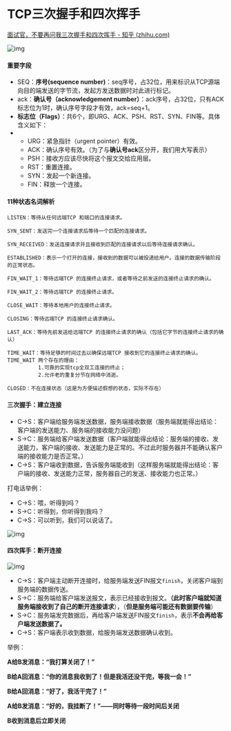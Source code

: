 # TCP三次握手和四次挥手

[面试官，不要再问我三次握手和四次挥手 - 知乎 (zhihu.com)](https://zhuanlan.zhihu.com/p/86426969)

![img](https://pic4.zhimg.com/80/v2-d8eb14056eb94ccef2f2de0bba774e7b_720w.webp)

#### 重要字段

- SEQ：**序号(sequence number)**：seq序号，占32位，用来标识从TCP源端向目的端发送的字节流，发起方发送数据时对此进行标记。
- ack：**确认号（acknowledgement number）**：ack序号，占32位，只有ACK标志位为1时，确认序号字段才有效，ack=seq+1。
- **标志位（Flags）**：共6个，即URG、ACK、PSH、RST、SYN、FIN等。具体含义如下：
- - URG：紧急指针（urgent pointer）有效。
  - ACK：确认序号有效。（为了与**确认号ack**区分开，我们用大写表示）
  - PSH：接收方应该尽快将这个报文交给应用层。
  - RST：重置连接。
  - SYN：发起一个新连接。
  - FIN：释放一个连接。



#### 11种状态名词解析

```
LISTEN：等待从任何远端TCP 和端口的连接请求。
 
SYN_SENT：发送完一个连接请求后等待一个匹配的连接请求。
 
SYN_RECEIVED：发送连接请求并且接收到匹配的连接请求以后等待连接请求确认。
 
ESTABLISHED：表示一个打开的连接，接收到的数据可以被投递给用户。连接的数据传输阶段的正常状态。
 
FIN_WAIT_1：等待远端TCP 的连接终止请求，或者等待之前发送的连接终止请求的确认。
 
FIN_WAIT_2：等待远端TCP 的连接终止请求。
 
CLOSE_WAIT：等待本地用户的连接终止请求。
 
CLOSING：等待远端TCP 的连接终止请求确认。
 
LAST_ACK：等待先前发送给远端TCP 的连接终止请求的确认（包括它字节的连接终止请求的确认）
 
TIME_WAIT：等待足够的时间过去以确保远端TCP 接收到它的连接终止请求的确认。
TIME_WAIT 两个存在的理由：
          1.可靠的实现tcp全双工连接的终止；
          2.允许老的重复分节在网络中消逝。
 
CLOSED：不在连接状态（这是为方便描述假想的状态，实际不存在）
```





#### 三次握手：建立连接

- C->S：客户端给服务端发送数据，服务端接收数据（服务端就能得出结论：客户端的发送能力、服务端的接收能力没问题）
- S->C：服务端给客户端发送数据（客户端就能得出结论：服务端的接收、发送能力，客户端的接收、发送能力是正常的。不过此时服务器并不能确认客户端的接收能力是否正常。）
- C->S：客户端收到数据，告诉服务端能收到（这样服务端就能得出结论：客户端的接收、发送能力正常，服务器自己的发送、接收能力也正常。）

打电话举例：

- C->S：喂，听得到吗？
- S->C：听得到，你听得到我吗？
- C->S：可以听到，我们可以说话了。

![img](https://pic2.zhimg.com/80/v2-b81bd261bd6ae2e3bf71e37853445039_720w.webp)



#### 四次挥手：断开连接

![img](https://pic1.zhimg.com/80/v2-1c2fa0e7ef3fe8bbe636cc08b2537630_720w.webp)

- C->S：客户端主动断开连接时，给服务端发送FIN报文`finish`，关闭客户端到服务端的数据传送。
- S->C：服务端给客户端发送报文，表示已经接收到报文。**（此时客户端就知道服务端接收到了自己的断开连接请求**），（**但是服务端可能还有数据要传输**）
- S->C：服务端发完数据后，再给客户端发送FIN报文`finish`，表示**不会再给客户端发送数据了。**
- C->S：客户端表示收到数据，给服务端发送数据确认收到。



举例：

**A给B发消息：“我打算关闭了！”**

**B给A回消息：“你的消息我收到了！但是我活还没干完，等我一会！”**

**B给A回消息：“好了，我活干完了！”**

**A给B发消息：“好的，我挂断了！”——同时等待一段时间后关闭**

**B收到消息后立即关闭**